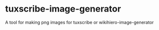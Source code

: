 tuxscribe-image-generator
=========================

A tool for making png images for tuxscribe or wikihiero-image-generator
